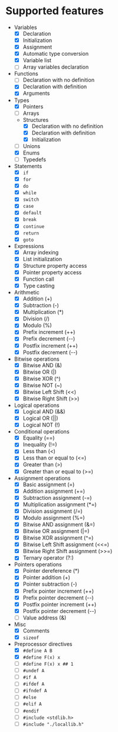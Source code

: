 # Supported features

- Variables
  - [x] Declaration
  - [x] Initialization
  - [x] Assignment
  - [x] Automatic type conversion
  - [x] Variable list
  - [ ] Array variables declaration
- Functions
  - [ ] Declaration with no definition
  - [x] Declaration with definition
  - [x] Arguments
- Types
  - [x] Pointers
  - [ ] Arrays
  - Structures
    - [x] Declaration with no definition
    - [x] Declaration with definition
    - [x] Initialization
  - [ ] Unions
  - [x] Enums
  - [ ] Typedefs
- Statements
  - [x] `if`
  - [x] `for`
  - [x] `do`
  - [x] `while`
  - [x] `switch`
  - [x] `case`
  - [x] `default`
  - [x] `break`
  - [x] `continue`
  - [x] `return`
  - [x] `goto`
- Expressions
  - [x] Array indexing
  - [x] List initialization
  - [x] Structure property access
  - [x] Pointer property access
  - [x] Function call
  - [x] Type casting
- Arithmetic
  - [x] Addition (+)
  - [x] Subtraction (-)
  - [x] Multiplication (\*)
  - [x] Division (/)
  - [x] Modulo (%)
  - [x] Prefix increment (++)
  - [x] Prefix decrement (--)
  - [x] Postfix increment (++)
  - [x] Postfix decrement (--)
- Bitwise operations
  - [x] Bitwise AND (&)
  - [x] Bitwise OR (|)
  - [x] Bitwise XOR (^)
  - [x] Bitwise NOT (~)
  - [x] Bitwise Left Shift (<<)
  - [x] Bitwise Right Shift (>>)
- Logical operations
  - [x] Logical AND (&&)
  - [x] Logical OR (||)
  - [x] Logical NOT (!)
- Conditional operations
  - [x] Equality (==)
  - [x] Inequality (!=)
  - [x] Less than (<)
  - [x] Less than or equal to (<=)
  - [x] Greater than (>)
  - [x] Greater than or equal to (>=)
- Assignment operations
  - [x] Basic assignment (=)
  - [x] Addition assignment (+=)
  - [x] Subtraction assignment (-=)
  - [x] Multiplication assignment (\*=)
  - [x] Division assignment (/=)
  - [x] Modulo assignment (%=)
  - [x] Bitwise AND assignment (&=)
  - [x] Bitwise OR assignment (|=)
  - [x] Bitwise XOR assignment (^=)
  - [x] Bitwise Left Shift assignment (<<=)
  - [x] Bitwise Right Shift assignment (>>=)
  - [x] Ternary operator (?:)
- Pointers operations
  - [x] Pointer dereference (\*)
  - [x] Pointer addition (+)
  - [x] Pointer subtraction (-)
  - [x] Prefix pointer increment (++)
  - [x] Prefix pointer decrement (--)
  - [x] Postfix pointer increment (++)
  - [x] Postfix pointer decrement (--)
  - [ ] Value address (&)
- Misc
  - [x] Comments
  - [x] `sizeof`
- Preprocessor directives
  - [x] `#define A B`
  - [x] `#define F(x) x`
  - [ ] `#define F(x) x ## 1`
  - [ ] `#undef A`
  - [ ] `#if A`
  - [ ] `#ifdef A`
  - [ ] `#ifndef A`
  - [ ] `#else`
  - [ ] `#elif A`
  - [ ] `#endif`
  - [ ] `#include <stdlib.h>`
  - [ ] `#include "./locallib.h"`
